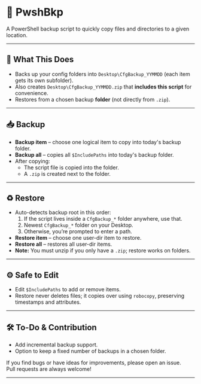 # 💾 PwshBkp

A PowerShell backup script to quickly copy files and directories to a given location.

---

## 📌 What This Does

- Backs up your config folders into `Desktop\CfgBackup_YYMMDD` (each item gets its own subfolder).
- Also creates `Desktop\CfgBackup_YYMMDD.zip` that **includes this script** for convenience.
- Restores from a chosen backup **folder** (not directly from `.zip`).

---

## 📥 Backup

- **Backup item** – choose one logical item to copy into today's backup folder.
- **Backup all** – copies all `$IncludePaths` into today's backup folder.
- After copying:
  - The script file is copied into the folder.
  - A `.zip` is created next to the folder.

---

## ♻️ Restore

- Auto-detects backup root in this order:
  1. If the script lives inside a `CfgBackup_*` folder anywhere, use that.
  2. Newest `CfgBackup_*` folder on your Desktop.
  3. Otherwise, you’re prompted to enter a path.
- **Restore item** – choose one user-dir item to restore.
- **Restore all** – restores all user-dir items.
- **Note:** You must unzip if you only have a `.zip`; restore works on folders.

---

## ⚙️ Safe to Edit

- Edit `$IncludePaths` to add or remove items.
- Restore never deletes files; it copies over using `robocopy`, preserving timestamps and attributes.

---

## 🛠️ To-Do & Contribution

- Add incremental backup support.
- Option to keep a fixed number of backups in a chosen folder.

If you find bugs or have ideas for improvements, please open an issue.  
Pull requests are always welcome!

---
